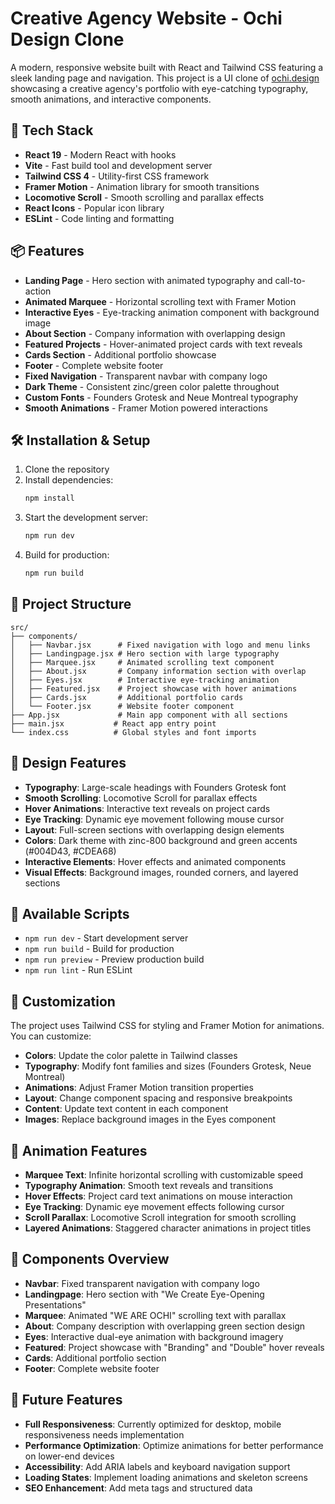 # Creative Agency Website - Ochi Design Clone

A modern, responsive website built with React and Tailwind CSS featuring a sleek landing page and navigation. This project is a UI clone of [ochi.design](https://ochi.design/) showcasing a creative agency's portfolio with eye-catching typography, smooth animations, and interactive components.

## 🚀 Tech Stack

- **React 19** - Modern React with hooks
- **Vite** - Fast build tool and development server
- **Tailwind CSS 4** - Utility-first CSS framework
- **Framer Motion** - Animation library for smooth transitions
- **Locomotive Scroll** - Smooth scrolling and parallax effects
- **React Icons** - Popular icon library
- **ESLint** - Code linting and formatting

## 📦 Features

- **Landing Page** - Hero section with animated typography and call-to-action
- **Animated Marquee** - Horizontal scrolling text with Framer Motion
- **Interactive Eyes** - Eye-tracking animation component with background image
- **About Section** - Company information with overlapping design
- **Featured Projects** - Hover-animated project cards with text reveals
- **Cards Section** - Additional portfolio showcase
- **Footer** - Complete website footer
- **Fixed Navigation** - Transparent navbar with company logo
- **Dark Theme** - Consistent zinc/green color palette throughout
- **Custom Fonts** - Founders Grotesk and Neue Montreal typography
- **Smooth Animations** - Framer Motion powered interactions

## 🛠️ Installation & Setup

1. Clone the repository
2. Install dependencies:
   ```bash
   npm install
   ```
3. Start the development server:
   ```bash
   npm run dev
   ```
4. Build for production:
   ```bash
   npm run build
   ```

## 📁 Project Structure

```
src/
├── components/
│   ├── Navbar.jsx      # Fixed navigation with logo and menu links
│   ├── Landingpage.jsx # Hero section with large typography
│   ├── Marquee.jsx     # Animated scrolling text component
│   ├── About.jsx       # Company information section with overlap
│   ├── Eyes.jsx        # Interactive eye-tracking animation
│   ├── Featured.jsx    # Project showcase with hover animations
│   ├── Cards.jsx       # Additional portfolio cards
│   └── Footer.jsx      # Website footer component
├── App.jsx             # Main app component with all sections
├── main.jsx           # React app entry point
└── index.css          # Global styles and font imports
```

## 🎨 Design Features

- **Typography**: Large-scale headings with Founders Grotesk font
- **Smooth Scrolling**: Locomotive Scroll for parallax effects
- **Hover Animations**: Interactive text reveals on project cards
- **Eye Tracking**: Dynamic eye movement following mouse cursor
- **Layout**: Full-screen sections with overlapping design elements
- **Colors**: Dark theme with zinc-800 background and green accents (#004D43, #CDEA68)
- **Interactive Elements**: Hover effects and animated components
- **Visual Effects**: Background images, rounded corners, and layered sections

## 📝 Available Scripts

- `npm run dev` - Start development server
- `npm run build` - Build for production
- `npm run preview` - Preview production build
- `npm run lint` - Run ESLint

## 🔧 Customization

The project uses Tailwind CSS for styling and Framer Motion for animations. You can customize:

- **Colors**: Update the color palette in Tailwind classes
- **Typography**: Modify font families and sizes (Founders Grotesk, Neue Montreal)
- **Animations**: Adjust Framer Motion transition properties
- **Layout**: Change component spacing and responsive breakpoints
- **Content**: Update text content in each component
- **Images**: Replace background images in the Eyes component

## 🚀 Animation Features

- **Marquee Text**: Infinite horizontal scrolling with customizable speed
- **Typography Animation**: Smooth text reveals and transitions
- **Hover Effects**: Project card text animations on mouse interaction
- **Eye Tracking**: Dynamic eye movement effects following cursor
- **Scroll Parallax**: Locomotive Scroll integration for smooth scrolling
- **Layered Animations**: Staggered character animations in project titles

## 🎯 Components Overview

- **Navbar**: Fixed transparent navigation with company logo
- **Landingpage**: Hero section with "We Create Eye-Opening Presentations"
- **Marquee**: Animated "WE ARE OCHI" scrolling text with parallax
- **About**: Company description with overlapping green section design
- **Eyes**: Interactive dual-eye animation with background imagery
- **Featured**: Project showcase with "Branding" and "Double" hover reveals
- **Cards**: Additional portfolio section
- **Footer**: Complete website footer

## 🔮 Future Features

- **Full Responsiveness**: Currently optimized for desktop, mobile responsiveness needs implementation
- **Performance Optimization**: Optimize animations for better performance on lower-end devices
- **Accessibility**: Add ARIA labels and keyboard navigation support
- **Loading States**: Implement loading animations and skeleton screens
- **SEO Enhancement**: Add meta tags and structured data
